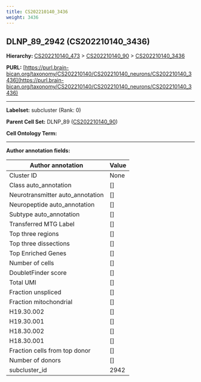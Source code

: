 ```yaml
---
title: CS202210140_3436
weight: 3436
---
```

## DLNP_89_2942 (CS202210140_3436)
<b>Hierarchy: </b>
[CS202210140_473](../CS202210140_473) >
[CS202210140_90](../CS202210140_90) >
[CS202210140_3436](../CS202210140_3436)

**PURL:** [https://purl.brain-bican.org/taxonomy/CS202210140/CS202210140_neurons/CS202210140_3436](https://purl.brain-bican.org/taxonomy/CS202210140/CS202210140_neurons/CS202210140_3436)

---


**Labelset:** subcluster (Rank: 0)

**Parent Cell Set:** DLNP_89 ([CS202210140_90](../CS202210140_90))



**Cell Ontology Term:** 

[MARKER GENES.]: #


---

[TRANSFERRED ANNOTATIONS.]: #


[AUTHOR ANNOTATION FIELDS.]: #


**Author annotation fields:**

| Author annotation | Value |
|-------------------|-------|
|Cluster ID|None|
|Class auto_annotation|[]|
|Neurotransmitter auto_annotation|[]|
|Neuropeptide auto_annotation|[]|
|Subtype auto_annotation|[]|
|Transferred MTG Label|[]|
|Top three regions|[]|
|Top three dissections|[]|
|Top Enriched Genes|[]|
|Number of cells|[]|
|DoubletFinder score|[]|
|Total UMI|[]|
|Fraction unspliced|[]|
|Fraction mitochondrial|[]|
|H19.30.002|[]|
|H19.30.001|[]|
|H18.30.002|[]|
|H18.30.001|[]|
|Fraction cells from top donor|[]|
|Number of donors|[]|
|subcluster_id|2942|
